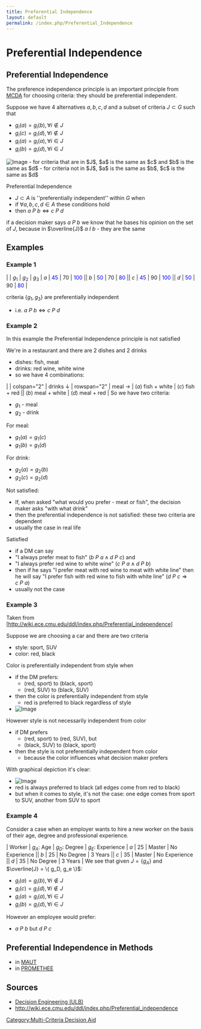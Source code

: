 ```yaml
---
title: Preferential Independence
layout: default
permalink: /index.php/Preferential_Independence
---
```


# Preferential Independence

## Preferential Independence
The preference independence principle is an important principle from [MCDA](MCDA) for choosing criteria: they should be preferential independent.

Suppose we have 4 alternatives $a,b,c,d$ and a subset of criteria $J \subset G$ such that
- $g_i(a) = g_i(b), \forall i \not \in J$
- $g_i(c) = g_i(d), \forall i \not \in J$
- $g_i(a) = g_i(a), \forall i \in J$
- $g_i(b) = g_i(d), \forall i \in J$

<img src="https://raw.github.com/alexeygrigorev/wiki-figures/master/ulb/de/mcda/preferential-independence.png" alt="Image">
- for criteria that are in $J$, $a$ is the same as $c$ and $b$ is the same as $d$
- for criteria not in $J$, $a$ is the same as $b$, $c$ is the same as $d$ 

Preferential Independence
- $J \subset A$ is ''preferentially independent'' within $G$ when 
- if $\forall a,b,c,d \in A$ these conditions hold
- then $a \ P \ b \iff c \ P \ d$ 


if a decision maker says $a \ P \ b$ we know that he bases his opinion on the set of $J$, because in $\overline{J}$ $a \ I \ b$ - they are the same 


## Examples
### Example 1
|    |  $g_1$  |  $g_2$  |  $g_3$  |   $a$   |  <font color="blue">45</font>  |  70  |  <font color="blue">100</font> ||   $b$   |  <font color="blue">50</font>  |  70  |  <font color="blue">80</font> ||   $c$   |  <font color="blue">45</font>  |  90  |  <font color="blue">100</font> ||   $d$   |  <font color="blue">50</font>  |  90  |  <font color="blue">80</font> |

criteria $\{g_1, g_3\}$ are preferentially independent 
- i.e. $a \ P \ b \iff c \ P \ d$


### Example 2
In this example the Preferential Independence principle is not satisfied

We're in a restaurant and there are 2 dishes and 2 drinks
- dishes: fish, meat
- drinks: red wine, white wine
- so we have 4 combinations:

|    |  colspan="2" | drinks $\downarrow$  |   rowspan="2" | meal $\to$  |  $(a)$ fish + white  |  $(c)$ fish + red ||  $(b)$ meal + white  |  $(d)$ meal + red |
So we have two criteria: 
- $g_1$ - meal
- $g_2$ - drink


For meal:
- $g_1(a) = g_1(c)$ 
- $g_1(b) = g_1(d)$ 

For drink:
- $g_2(a) = g_2(b)$
- $g_2(c) = g_2(d)$

Not satisfied:
- If, when asked "what would you prefer - meat or fish", the decision maker asks "with what drink"
- then the preferential independence is not satisfied: these two criteria are dependent 
- usually the case in real life

Satisfied
- if a DM can say 
- "I always prefer meat to fish" ($b \ P \ a \land d \ P \ c$) and
- "I always prefer red wine to white wine" ($c \ P \ a \land d \ P \ b$)
- then if he says "I prefer meat with red wine to meat with white line" then he will say "I prefer fish with red wine to fish with white line" ($d \ P \ c \Rightarrow c \ P \ a$)
- usually not the case 


### Example 3
Taken from [http://wiki.ece.cmu.edu/ddl/index.php/Preferential_independence]

Suppose we are choosing a car and there are two criteria
- style: sport, SUV
- color: red, black

Color is preferentially independent from style when
- if the DM prefers:
  - (red, sport) to (black, sport)
  - (red, SUV) to (black, SUV)
- then the color is preferentially independent from style
  - red is preferred to black regardless of style
- <img src="https://raw.github.com/alexeygrigorev/wiki-figures/master/ulb/de/mcda/preferential-independence-ex0.png" alt="Image">


However style is not necessarily independent from color
- if DM prefers 
  - (red, sport) to (red, SUV), but
  - (black, SUV) to (black, sport)
- then the style is not preferentially independent from color
  - because the color influences what decision maker prefers


With graphical depiction it's clear:
- <img src="https://raw.github.com/alexeygrigorev/wiki-figures/master/ulb/de/mcda/preferential-independence-ex1.png" alt="Image">
- red is always preferred to black (all edges come from red to black)
- but when it comes to style, it's not the case: one edge comes from sport to SUV, another from SUV to sport


### Example 4
Consider a case when an employer wants to hire a new worker on the basis of their age, degree and professional experience. 

|   Worker  |  $g_A$: Age  |  $g_D$: Degree  |  $g_E$: Experience   |   $a$   |  25  |  Master  |  No Experience ||   $b$   |  25  |  No Degree  |  3 Years ||   $c$   |  35  |  Master  |  No Experience ||   $d$   |  35  |  No Degree  |  3 Years |
We see that given $J = \{g_A\}$ and $\overline{J} = \{ g_D, g_e \}$:
- $g_i(a) = g_i(b), \forall i \not \in J$
- $g_i(c) = g_i(d), \forall i \not \in J$
- $g_i(a) = g_i(a), \forall i \in J$
- $g_i(b) = g_i(d), \forall i \in J$

However an employee would prefer:
- $a \ P \ b$ but $d \ P \ c$


## Preferential Independence in Methods
- in [MAUT](Multi-Attribute_Utility_Theory)
- in [PROMETHEE](PROMETHEE)


## Sources
- [Decision Engineering (ULB)](Decision_Engineering_(ULB))
- http://wiki.ece.cmu.edu/ddl/index.php/Preferential_independence

[Category:Multi-Criteria Decision Aid](Category_Multi-Criteria_Decision_Aid)